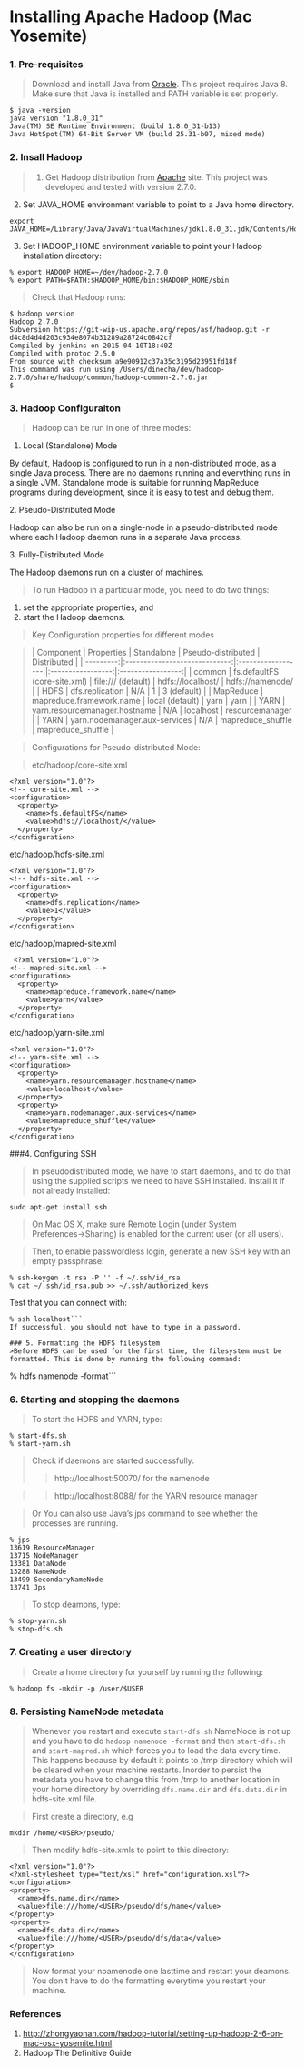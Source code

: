 # Installing Apache Hadoop (Mac Yosemite)
### 1. Pre-requisites
>Download and install Java from [Oracle](http://www.oracle.com/technetwork/java/javase/downloads/index.html). This project requires Java 8. Make sure that Java is installed and PATH variable is set properly.
```
$ java -version
java version "1.8.0_31"
Java(TM) SE Runtime Environment (build 1.8.0_31-b13)
Java HotSpot(TM) 64-Bit Server VM (build 25.31-b07, mixed mode)
```

### 2. Insall Hadoop
>1. Get Hadoop distribution from [Apache](https://hadoop.apache.org/#Download+Hadoop) site. This project was developed and tested with version 2.7.0.
2. Set JAVA_HOME environment variable to point to a Java home directory.
```
export JAVA_HOME=/Library/Java/JavaVirtualMachines/jdk1.8.0_31.jdk/Contents/Home
```
3. Set HADOOP_HOME environment variable to point your Hadoop installation directory:
```
% export HADOOP_HOME=~/dev/hadoop-2.7.0
% export PATH=$PATH:$HADOOP_HOME/bin:$HADOOP_HOME/sbin
```

>Check that Hadoop runs:
```
$ hadoop version
Hadoop 2.7.0
Subversion https://git-wip-us.apache.org/repos/asf/hadoop.git -r d4c8d4d4d203c934e8074b31289a28724c0842cf
Compiled by jenkins on 2015-04-10T18:40Z
Compiled with protoc 2.5.0
From source with checksum a9e90912c37a35c3195d23951fd18f
This command was run using /Users/dinecha/dev/hadoop-2.7.0/share/hadoop/common/hadoop-common-2.7.0.jar
$
```

### 3. Hadoop Configuraiton
>Hadoop can be run in one of three modes:
1. Local (Standalone) Mode
<p>
By default, Hadoop is configured to run in a non-distributed mode, as a single Java process. There are no daemons running and everything runs in a single JVM. Standalone mode is suitable for running MapReduce programs during development, since it is easy to test and debug them.
</p>
2. Pseudo-Distributed Mode
<p>
Hadoop can also be run on a single-node in a pseudo-distributed mode where each Hadoop daemon runs in a separate Java process.
</p>
3. Fully-Distributed Mode
<p>
The Hadoop daemons run on a cluster of machines.

>To run Hadoop in a particular mode, you need to do two things:
1. set the appropriate properties, and
2. start the Hadoop daemons.

>Key Configuration properties for different modes

>| Component |           Properties          |     Standalone     | Pseudo-distributed |    Distributed    |
|:---------:|:-----------------------------:|:------------------:|:-----------------:|:-----------------:|
|   common  |          fs.defaultFS (core-site.xml)         | file:/// (default) | hdfs://localhost/ |  hdfs://namenode/ |
|    HDFS   |        dfs.replication        |         N/A        |         1         |    3 (default)    |
| MapReduce |    mapreduce.framework.name   |   local (default)  |        yarn       |        yarn       |
|    YARN   | yarn.resourcemanager.hostname |         N/A        |     localhost     |  resourcemanager  |
|    YARN   | yarn.nodemanager.aux-services |         N/A        | mapreduce_shuffle | mapreduce_shuffle |

>Configurations for Pseudo-distributed Mode:

>etc/hadoop/core-site.xml
```
<?xml version="1.0"?>
<!-- core-site.xml -->
<configuration>
  <property>
    <name>fs.defaultFS</name>
    <value>hdfs://localhost/</value>
  </property>
</configuration>
```
etc/hadoop/hdfs-site.xml
```
<?xml version="1.0"?>
<!-- hdfs-site.xml -->
<configuration>
  <property>
    <name>dfs.replication</name>
    <value>1</value>
  </property>
</configuration>
```
etc/hadoop/mapred-site.xml
```
 <?xml version="1.0"?>
<!-- mapred-site.xml -->
<configuration>
  <property>
    <name>mapreduce.framework.name</name>
    <value>yarn</value>
  </property>
</configuration>
```
etc/hadoop/yarn-site.xml
```
<?xml version="1.0"?>
<!-- yarn-site.xml -->
<configuration>
  <property>
    <name>yarn.resourcemanager.hostname</name>
    <value>localhost</value>
  </property>
  <property>
    <name>yarn.nodemanager.aux-services</name>
    <value>mapreduce_shuffle</value>
  </property>
</configuration>
```

###4. Configuring SSH
>In pseudodistributed mode, we have to start daemons, and to do that using the supplied scripts we need to have SSH installed. Install it if not already installed:
```
sudo apt-get install ssh
```

> On Mac OS X, make sure Remote Login (under System Preferences→Sharing) is enabled for the current user (or all users).

>Then, to enable passwordless login, generate a new SSH key with an empty passphrase:
```
% ssh-keygen -t rsa -P '' -f ~/.ssh/id_rsa
% cat ~/.ssh/id_rsa.pub >> ~/.ssh/authorized_keys
```
Test that you can connect with:
```
% ssh localhost```
If successful, you should not have to type in a password.

### 5. Formatting the HDFS filesystem
>Before HDFS can be used for the first time, the filesystem must be formatted. This is done by running the following command:
```
% hdfs namenode -format```

### 6. Starting and stopping the daemons
>To start the HDFS and YARN, type:
```
% start-dfs.sh
% start-yarn.sh
```

>Check if daemons are started successfully:
>>http://localhost:50070/ for the namenode

>>http://localhost:8088/ for the YARN resource manager

>Or You can also use Java’s jps command to see whether the processes are running.
```
% jps
13619 ResourceManager
13715 NodeManager
13381 DataNode
13288 NameNode
13499 SecondaryNameNode
13741 Jps
```
>To stop deamons, type:
```
% stop-yarn.sh
% stop-dfs.sh
```

### 7. Creating a user directory
>Create a home directory for yourself by running the following:
```
% hadoop fs -mkdir -p /user/$USER
```

### 8. Persisting NameNode metadata
> Whenever you restart and execute ```start-dfs.sh``` NameNode is not up and you have to do ```hadoop namenode -format``` and then ```start-dfs.sh``` and ```start-mapred.sh``` which forces you to load the data every time. This happens because by default it points to /tmp directory which will be cleared when your machine restarts. Inorder to persist the metadata you have to change this from /tmp to another location in your home directory by overriding ```dfs.name.dir``` and ```dfs.data.dir``` in hdfs-site.xml file.

>First create a directory, e.g
```
mkdir /home/<USER>/pseudo/
```

>Then modify hdfs-site.xmls to point to this directory:
```
<?xml version="1.0"?>
<?xml-stylesheet type="text/xsl" href="configuration.xsl"?>
<configuration>
<property>
  <name>dfs.name.dir</name>
  <value>file:///home/<USER>/pseudo/dfs/name</value>
</property>
<property>
  <name>dfs.data.dir</name>
  <value>file:///home/<USER>/pseudo/dfs/data</value>
</property>
</configuration>
```

>Now format your noamenode one lasttime and  restart your deamons. You don't have to do the formatting everytime you restart your machine.

### References
1. http://zhongyaonan.com/hadoop-tutorial/setting-up-hadoop-2-6-on-mac-osx-yosemite.html
2. Hadoop The Definitive Guide
